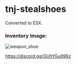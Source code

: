 # tnj-stealshoes

Converted to ESX.

### Inventory Image:
![weapon_shoe](https://user-images.githubusercontent.com/80186604/161427130-12f5b920-516c-45a2-a6f9-c23fd19ec2b6.png)

https://discord.gg/GUhYGu999z
